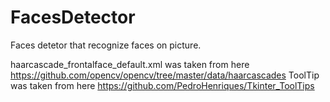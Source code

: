# FacesDetector

Faces detetor that recognize faces on picture.

haarcascade_frontalface_default.xml was taken from here https://github.com/opencv/opencv/tree/master/data/haarcascades
ToolTip was taken from here https://github.com/PedroHenriques/Tkinter_ToolTips
